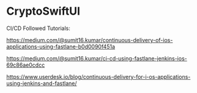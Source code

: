 # CryptoSwiftUI
 
 CI/CD Followed Tutorials: 
 
 https://medium.com/@sumit16.kumar/continuous-delivery-of-ios-applications-using-fastlane-b0d0090f451a
 
 https://medium.com/@sumit16.kumar/ci-cd-using-fastlane-jenkins-ios-69c86ae0cdcc
 
 https://www.userdesk.io/blog/continuous-delivery-for-i-os-applications-using-jenkins-and-fastlane/
